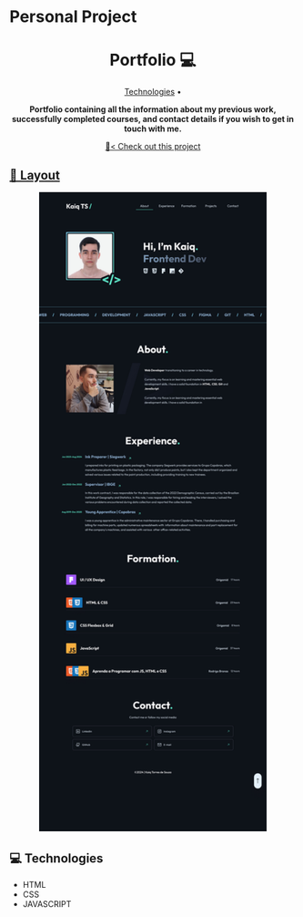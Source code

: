 # Personal Project

<h1 align="center" style="font-weight: bold;">Portfolio 💻</h1>

<p align="center">
 <a href="#tech">Technologies</a> • 
</p>

<p align="center">
    <b>Portfolio containing all the information about my previous work, successfully completed courses, and contact details if you wish to get in touch with me.</b>
</p>

<p align="center">
     <a href="PROJECT__URL">📱< Check out this project</a>
</p>

<a href="https://www.figma.com/design/3HgFAeImct3eYxCPe4ySuF/portfolio?node-id=5-395&p=f&t=mIyK0bOOkm81b3rn-0" target="_blank" rel="noopener noreferrer">
<h2 id="layout">🎨 Layout</h2>
</a>

<p align="center">
    <img src=".github/images/preview.jpg" alt="" width="400px">
</p>

<h2 id="technologies">💻 Technologies</h2>

- HTML
- CSS
- JAVASCRIPT
